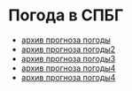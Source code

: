 Погода в СПБГ
=============

- [архив прогноза погоды](http://www.eurometeo.ru/russia/sankt-peterburg/archive/201302/ )
- [архив прогноза погоды2](http://www.eurometeo.ru/russia/sankt-peterburg/archive/201302/)
- [архив прогноза погоды3](http://www.infoeco.ru/index.php?id=55)
- [архив прогноза погоды4](http://bluefilters.ucoz.ru/index/voda_v_sankt_peterburge/0-7)
- [архив прогноза погоды4](http://www.ecounion.ru/ru/site.php?blockType=253)
